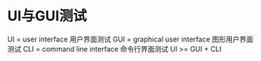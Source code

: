 # UI与GUI测试
UI = user interface 用户界面测试
GUI = graphical user interface 图形用户界面测试
CLI = command line interface 命令行界面测试
UI >= GUI + CLI